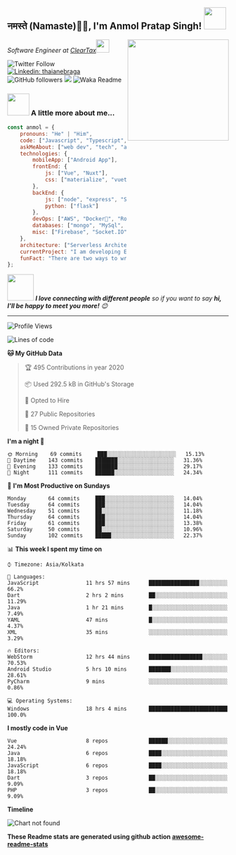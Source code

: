 <h2>नमस्ते (Namaste)🙏🏻, I'm Anmol Pratap Singh! <img src="https://media.giphy.com/media/12oufCB0MyZ1Go/giphy.gif" width="50"></h2>
<img align='right' src="https://media.giphy.com/media/M9gbBd9nbDrOTu1Mqx/giphy.gif" width="230">
<p><em>Software Engineer at <a href="http://www.cleartax.in">ClearTax</a><img src="https://media.giphy.com/media/WUlplcMpOCEmTGBtBW/giphy.gif" width="30"> 
</em></p>

![Twitter Follow](https://img.shields.io/twitter/follow/misteranmol?label=Follow)
[![Linkedin: thaianebraga](https://img.shields.io/badge/-anmol-blue?style=flat-square&logo=Linkedin&logoColor=white&link=https://www.linkedin.com/in/anmol-p-singh/)](https://www.linkedin.com/in/anmol-p-singh/)
![GitHub followers](https://img.shields.io/github/followers/anmol098?label=Follow&style=social)
![](https://visitor-badge.glitch.me/badge?page_id=anmol098.anmol098)
![Waka Readme](https://github.com/anmol098/anmol098/workflows/Waka%20Readme/badge.svg)

### <img src="https://media.giphy.com/media/VgCDAzcKvsR6OM0uWg/giphy.gif" width="50"> A little more about me...  

```javascript
const anmol = {
    pronouns: "He" | "Him",
    code: ["Javascript", "Typescript", "Python", "Java", "php"],
    askMeAbout: ["web dev", "tech", "app dev", "photography"],
    technologies: {
        mobileApp: ["Android App"],
        frontEnd: {
            js: ["Vue", "Nuxt"],
            css: ["materialize", "vuetify", "bootstrap"]
        },
        backEnd: {
            js: ["node", "express", "SuiteScript"],
            python: ["flask"]
        },
        devOps: ["AWS", "Docker🐳", "Route53", "Nginx"],
        databases: ["mongo", "MySql", "sqlite"],
        misc: ["Firebase", "Socket.IO", "selenium", "open-cv", "php", "SuiteApp"]
    },
    architecture: ["Serverless Architecture", "Progressive web applications", "Single page applications"],
    currentProject: "I am developing Extension for NetSuite using SuiteScript2.0",
    funFact: "There are two ways to write error-free programs; only the third one works"
};
```

<img src="https://media.giphy.com/media/LnQjpWaON8nhr21vNW/giphy.gif" width="60"> <em><b>I love connecting with different people</b> so if you want to say <b>hi, I'll be happy to meet you more!</b> 😊</em>

---
<!--START_SECTION:waka-->
![Profile Views](http://img.shields.io/badge/Profile%20Views-1567-blue)

![Lines of code](https://img.shields.io/badge/From%20Hello%20World%20I've%20written-2.7%20million%20Lines%20of%20code-blue)

**🐱 My GitHub Data** 

> 🏆 495 Contributions in year 2020
 > 
> 📦 Used 292.5 kB in GitHub's Storage 
 > 
> 💼 Opted to Hire
 > 
> 📜 27 Public Repositories 
 > 
> 🔑 15 Owned Private Repositories 

**I'm a night 🦉** 

```text
🌞 Morning    69 commits     ███░░░░░░░░░░░░░░░░░░░░░░   15.13% 
🌆 Daytime    143 commits    ███████░░░░░░░░░░░░░░░░░░   31.36% 
🌃 Evening    133 commits    ███████░░░░░░░░░░░░░░░░░░   29.17% 
🌙 Night      111 commits    ██████░░░░░░░░░░░░░░░░░░░   24.34%

```
📅 **I'm Most Productive on Sundays** 

```text
Monday       64 commits     ███░░░░░░░░░░░░░░░░░░░░░░   14.04% 
Tuesday      64 commits     ███░░░░░░░░░░░░░░░░░░░░░░   14.04% 
Wednesday    51 commits     ██░░░░░░░░░░░░░░░░░░░░░░░   11.18% 
Thursday     64 commits     ███░░░░░░░░░░░░░░░░░░░░░░   14.04% 
Friday       61 commits     ███░░░░░░░░░░░░░░░░░░░░░░   13.38% 
Saturday     50 commits     ██░░░░░░░░░░░░░░░░░░░░░░░   10.96% 
Sunday       102 commits    █████░░░░░░░░░░░░░░░░░░░░   22.37%

```


📊 **This week I spent my time on** 

```text
⌚︎ Timezone: Asia/Kolkata

💬 Languages: 
JavaScript               11 hrs 57 mins      ████████████████░░░░░░░░░   66.2% 
Dart                     2 hrs 2 mins        ██░░░░░░░░░░░░░░░░░░░░░░░   11.29% 
Java                     1 hr 21 mins        █░░░░░░░░░░░░░░░░░░░░░░░░   7.49% 
YAML                     47 mins             █░░░░░░░░░░░░░░░░░░░░░░░░   4.37% 
XML                      35 mins             ░░░░░░░░░░░░░░░░░░░░░░░░░   3.29%

🔥 Editors: 
WebStorm                 12 hrs 44 mins      █████████████████░░░░░░░░   70.53% 
Android Studio           5 hrs 10 mins       ███████░░░░░░░░░░░░░░░░░░   28.61% 
PyCharm                  9 mins              ░░░░░░░░░░░░░░░░░░░░░░░░░   0.86%

💻 Operating Systems: 
Windows                  18 hrs 4 mins       █████████████████████████   100.0%

```

**I mostly code in Vue** 

```text
Vue                      8 repos             ██████░░░░░░░░░░░░░░░░░░░   24.24% 
Java                     6 repos             ████░░░░░░░░░░░░░░░░░░░░░   18.18% 
JavaScript               6 repos             ████░░░░░░░░░░░░░░░░░░░░░   18.18% 
Dart                     3 repos             ██░░░░░░░░░░░░░░░░░░░░░░░   9.09% 
PHP                      3 repos             ██░░░░░░░░░░░░░░░░░░░░░░░   9.09%

```


**Timeline**

![Chart not found](https://github.com/anmol098/anmol098/blob/master/charts/bar_graph.png) 


<!--END_SECTION:waka-->

**These Readme stats are generated using github action [awesome-readme-stats](https://github.com/anmol098/waka-readme-stats)**
